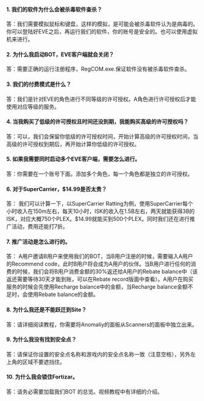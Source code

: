 
#### 1.	我们的软件为什么会被杀毒软件查杀？
答：我们需要模拟鼠标和键盘，这样的模拟，是可能会被杀毒软件认为是病毒的。你可以登陆好EVE之后，再运行我们的软件，你的账号是安全的。也可以使用虚拟机来进行。

#### 2.	为什么我启动BOT，EVE客户端就会关闭？
答：需要正确的运行注册程序，RegCOM.exe.保证软件没有被杀毒软件查杀。

#### 3.	我们的付费模式是什么？
答：我们是针对EVE的角色进行不同等级的许可授权。A角色进行许可授权后才能使用对应等级的服务。

#### 4.	当我购买了低级的许可授权且时间还没到期，我能购买高级的许可授权吗？
答：可以，我们会保留你低级的许可授权时间，开始计算高级的许可授权时间，当高级的许可授权到期后，再开始计算你低级的许可授权。

#### 5.	如果我需要同时启动多个EVE客户端，需要怎么进行。
答：你需要在一个账号下面。添加多个角色，每一个角色都是独立的许可授权。

#### 6.	对于SuperCarrier，$14.99是否太贵？
答： 我们可以计算一下，以SuperCarrier Ratting为例，使用SuperCarrier每个小时收入在150m左右，每天10小时，ISK的收入在1.5B左右，两天就能获得3B的ISK，对应大概750个PLEX。$14.99就能买到500个PLEX。同时我们还在进行推广活动，费用还能打7折。

#### 7.	推广活动是怎么进行的。
答： A用户邀请B用户来使用我们的BOT，当B用户注册的时候，需要输入A用户的Recommend code，此时B用户将会成为A用户的伙伴。当B用户进行任何的消费的时候，我们会将B用户消费金额的30%返还给A用户的Rebate balance中（该返还需要等待30天才能到账，可以在Rebate record版面中查看）。A用户在购买服务的时候会先使用Recharge balance中的金额，当Recharge balance金额不足时，会使用Rebate balance的金额。

#### 8.	为什么我还是不能跃迁到Site？
答：请详细阅读教程，你需要将Anomaliy的面板从Scanners的面板中独立出来。

#### 9.	为什么我没有找到安全点？
答：请保证你设置的安全点名称和游戏内的安全点名称一致（注意空格），另外左上角的区域不要遮挡住。

#### 10.	为什么我会锁住Fortizar。
答：请务必需要加载我们BOT 的总览。视频教程中有详细的介绍。
